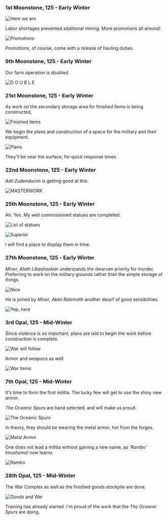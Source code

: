 ### 1st Moonstone, 125 - Early Winter

![Here we are](http://pixxx.wtf.cat/image/1w2t3l0t1t1P/Image%202014-08-01%20at%203.08.16%20AM.png)

Labor shortages prevented additional mining. More promotions all around!

![Promotions](http://pixxx.wtf.cat/image/2q0w2w20471p/Image%202014-08-02%20at%2012.17.22%20AM.png)

Promotions, of course, come with a release of hauling duties.

### 9th Moonstone, 125 - Early Winter

Our farm operation is doubled.

![D O U B L E](http://pixxx.wtf.cat/image/2P1Y1u2W0M3Z/Image%202014-08-02%20at%2012.21.45%20AM.png)

### 21st Moonstone, 125 - Early Winter

As work on the secondary storage area for finished items is being constructed,

![Finished items](http://pixxx.wtf.cat/image/1t0F313y0a2Y/Image%202014-08-02%20at%2012.27.32%20AM.png)

We begin the plans and construction of a space for the military and their equipment.

![Plans](http://pixxx.wtf.cat/image/2I3R1K2F0b1y/2014-08-02%20at%2012.28%20AM.png)

They'll be near the surface, for quick response times.


### 22nd Moonstone, 125 - Early Winter

*Adil Zudenducim* is getting good at this.

![MASTERWORK](http://pixxx.wtf.cat/image/2u442m2B2i0j/Image%202014-08-02%20at%2012.30.26%20AM.png)


### 25th Moonstone, 125 - Early Winter

Ah. Yes. My well commissioned statues are completed.

![List of statues](http://pixxx.wtf.cat/image/151s0Z1u3x1x/Image%202014-08-02%20at%2012.34.47%20AM.png)

![Superior](http://pixxx.wtf.cat/image/3i1c0I39161n/Image%202014-08-02%20at%2012.35.15%20AM.png)

I will find a place to display them in time.

### 27th Moonstone, 125 - Early Winter

*Miner, Alath Libashsokan* understands the dwarven priority for murder. Preferring to work on the military grounds
rather than the simple storage of things.

![Nice](http://pixxx.wtf.cat/image/3R01102f1P05/Image%202014-08-02%20at%2012.36.26%20AM.png)

He is joined by *Miner, Ablel Ralemath* another dwarf of good sensibilities.

![Yep, here](http://pixxx.wtf.cat/image/2v3X302R2Z2i/Image%202014-08-02%20at%2012.39.44%20AM.png)

### 3rd Opal, 125 - Mid-Winter

Since violence is so important, plans are laid to begin the work before construction is complete.

![War will follow](http://pixxx.wtf.cat/image/0A0l0s3i0Y3w/Image%202014-08-02%20at%2012.42.26%20AM.png)

Armor and weapons as well

![War items](http://pixxx.wtf.cat/image/0m0p0f09461b/Image%202014-08-02%20at%2012.46.06%20AM.png)


### 7th Opal, 125 - Mid-Winter

It's time to form the first militia. The lucky few will get to use the shiny new armor.

*The Oceanic Spurs* are hand selected, and will make us proud.

![The Oceanic Spurs](http://pixxx.wtf.cat/image/2B3Y0x3O3w40/Image%202014-08-02%20at%2012.51.05%20AM.png)

In theory, they should be wearing the metal armor, hot from the forges.

![Metal Armor](http://pixxx.wtf.cat/image/20002g2m3x0G/Image%202014-08-02%20at%2012.53.38%20AM.png)

One does not lead a militia without gaining a new name, as *'Rambo' Imushemal* now learns

![Rambo](http://pixxx.wtf.cat/image/1f1b2x172r3w/Image%202014-08-02%20at%201.00.40%20AM.png)


### 28th Opal, 125 - Mid-Winter

The War Complex as well as the finished goods stockpile are done.

![Goods and War](http://pixxx.wtf.cat/image/303F2m0b0I04/Image%202014-08-02%20at%201.11.15%20AM.png)

Training has already started. I'm proud of the work that the *The Oceanic Spurs* are doing.
